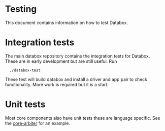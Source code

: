 # Testing

This document contains information on how to test Databox. 

# Integration tests 

The main databox repository contains the integration tests for Databox. 
These are in early development but are still useful. Run 

      ./databox-test

These test will build databox and install a driver and app pair to check 
functionality. More work is required but it is a start. 


# Unit tests

Most core components also have unit tests these are language specific. 
See the [core-arbiter](https://github.com/tsh2/core-arbiter/tree/master/test) 
for an example.
